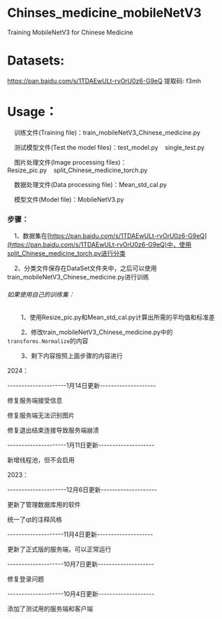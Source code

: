 # Chinses_medicine_mobileNetV3

Training MobileNetV3 for Chinese Medicine

# Datasets:

https://pan.baidu.com/s/1TDAEwULt-rvOrU0z6-G9eQ 提取码: f3mh 

# Usage：

    训练文件(Training file)：train_mobileNetV3_Chinese_medicine.py

    测试模型文件(Test the model files)：test_model.py    single_test.py

    图片处理文件(Image processing files)：Resize_pic.py    split_Chinese_medicine_torch.py

    数据处理文件(Data processing file)：Mean_std_cal.py

    模型文件(Model file)：MobileNetV3.py

### 步骤：

    1、数据集在[https://pan.baidu.com/s/1TDAEwULt-rvOrU0z6-G9eQ](https://pan.baidu.com/s/1TDAEwULt-rvOrU0z6-G9eQ)中，使用split_Chinese_medicine_torch.py进行分类

    2、分类文件保存在DataSet文件夹中，之后可以使用train_mobileNetV3_Chinese_medicine.py进行训练

###### 如果使用自己的训练集：

        1、使用Resize_pic.py和Mean_std_cal.py计算出所需的平均值和标准差

        2、修改train_mobileNetV3_Chinese_medicine.py中的`transforms.Normalize`的内容

        3、剩下内容按照上面步骤的内容进行

2024：

---------------------1月14日更新--------------------

修复服务端接受信息

修复服务端无法识别图片

修复退出结束连接导致服务端崩溃

---------------------1月11日更新--------------------

新增线程池，但不会启用

2023：

---------------------12月6日更新--------------------

更新了管理数据库用的软件

统一了qt的注释风格    

--------------------11月4日更新--------------------

更新了正式版的服务端，可以正常运行

--------------------10月7日更新--------------------

修复登录问题

--------------------10月4日更新--------------------

添加了测试用的服务端和客户端
